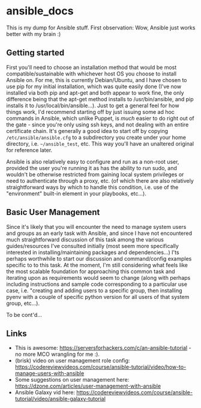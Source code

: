 # ansible_docs

This is my dump for Ansible stuff. First observation: Wow, Ansible just works better with my brain :)

## Getting started

First you'll need to choose an installation method that would be most compatible/sustainable with whichever host OS you choose to install Ansible on.  For me, this is currently Debian/Ubuntu, and I have chosen to use pip for my initial installation, which was quite easily done (I've now installed via both pip and apt-get and both appear to work fine, the only difference being that the apt-get method installs to /usr/bin/ansible, and pip installs it to /usr/local/bin/ansible...). Just to get a general feel for how things work, I'd recommend starting off by just issuing some ad hoc commands in Ansible, which unlike Puppet, is *much* easier to do right out of the gate - since you're only using ssh keys, and not dealing with an entire certificate chain.  It's generally a good idea to start off by copying `/etc/ansible/ansible.cfg` to a subdirectory you create under your home directory, i.e. `~/ansible_test`, etc.  This way you'll have an unaltered original for reference later.

Ansible is also relatively easy to configure and run as a non-root user, provided the user you're running it as has the ability to run sudo, and wouldn't be otherwise restricted from gaining local system privileges or need to authenticate through a proxy, etc. (of which there are also relatively straightforward ways by which to handle this condition, i.e. use of the "environment" built-in element in your playbooks, etc...).

## Basic User Management
Since it's likely that you will encounter the need to manage system users and groups as an early task with Ansible, and since I have not encountered much straightforward discussion of this task among the various guides/resources I've consulted initially (most seem more specifically interested in installing/maintaining packages and dependencies...) I'ts perhaps worthwhile to start our discussion and command/config examples specific to to this task. At the moment, I'm still considering what feels like the most scalable foundation for approaching this common task and iterating upon as requirements would seem to change (along with perhaps including instructions and sample code corresponding to a particular use case, i.e. "creating and adding users to a specific group, then installing pyenv with a couple of specific python version for all users of that system group, etc...).  

To be cont'd...



## Links
- This is awesome: https://serversforhackers.com/c/an-ansible-tutorial - no more MCO wrangling for me :).
- (brisk) video on user management role config: https://codereviewvideos.com/course/ansible-tutorial/video/how-to-manage-users-with-ansible
- Some suggestions on user management here: https://dzone.com/articles/user-management-with-ansible
- Ansible Galaxy vid here: https://codereviewvideos.com/course/ansible-tutorial/video/ansible-galaxy-tutorial

